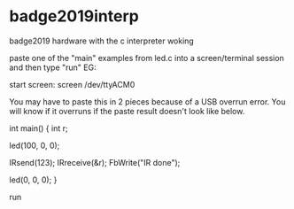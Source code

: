 # badge2019interp
badge2019 hardware with the c interpreter woking

paste one of the "main" examples from led.c into
a screen/terminal session and then type "run"
EG:

start screen:
screen /dev/ttyACM0

You may have to paste this in 2 pieces because
of a USB overrun error. You will know if it overruns
if the paste result doesn't look like below.

int main() {
   int r;

   led(100, 0, 0);

   IRsend(123);
   IRreceive(&r);
   FbWrite("IR done");

   led(0, 0, 0);
}

run

